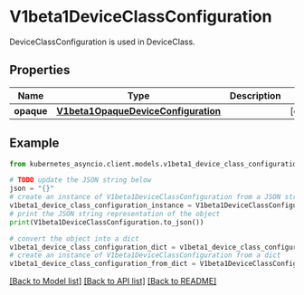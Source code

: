 # V1beta1DeviceClassConfiguration

DeviceClassConfiguration is used in DeviceClass.

## Properties

Name | Type | Description | Notes
------------ | ------------- | ------------- | -------------
**opaque** | [**V1beta1OpaqueDeviceConfiguration**](V1beta1OpaqueDeviceConfiguration.md) |  | [optional] 

## Example

```python
from kubernetes_asyncio.client.models.v1beta1_device_class_configuration import V1beta1DeviceClassConfiguration

# TODO update the JSON string below
json = "{}"
# create an instance of V1beta1DeviceClassConfiguration from a JSON string
v1beta1_device_class_configuration_instance = V1beta1DeviceClassConfiguration.from_json(json)
# print the JSON string representation of the object
print(V1beta1DeviceClassConfiguration.to_json())

# convert the object into a dict
v1beta1_device_class_configuration_dict = v1beta1_device_class_configuration_instance.to_dict()
# create an instance of V1beta1DeviceClassConfiguration from a dict
v1beta1_device_class_configuration_from_dict = V1beta1DeviceClassConfiguration.from_dict(v1beta1_device_class_configuration_dict)
```
[[Back to Model list]](../README.md#documentation-for-models) [[Back to API list]](../README.md#documentation-for-api-endpoints) [[Back to README]](../README.md)


